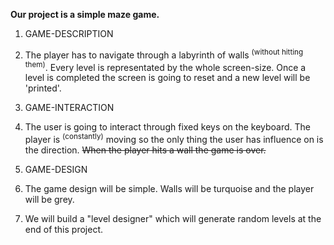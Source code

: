 **Our project is a simple maze game.**

1. GAME-DESCRIPTION
 2. The player has to navigate through a labyrinth of walls <sup>(without hitting them)</sup>.
    Every level is representated by the whole screen-size. Once a level is completed the 
    screen is going to reset and a new level will be 'printed'.

1. GAME-INTERACTION
 1. The user is going to interact through fixed keys on the keyboard. The player is <sup>(constantly)</sup> moving so 
    the only thing the user has influence on is the direction. ~~When the player hits a wall the game is over.~~

3. GAME-DESIGN
 1. The game design will be simple. Walls will be turquoise and the player will be grey.
 2. We will build a "level designer" which will generate random levels at the end of this project.